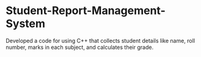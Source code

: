 # Student-Report-Management-System
Developed a code for using C++ that collects student details like name, roll number, marks in each subject, and calculates  their grade.
